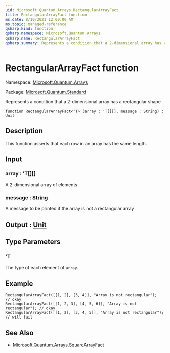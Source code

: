```yaml
---
uid: Microsoft.Quantum.Arrays.RectangularArrayFact
title: RectangularArrayFact function
ms.date: 8/10/2021 12:00:00 AM
ms.topic: managed-reference
qsharp.kind: function
qsharp.namespace: Microsoft.Quantum.Arrays
qsharp.name: RectangularArrayFact
qsharp.summary: Represents a condition that a 2-dimensional array has a rectangular shape
---
```


# RectangularArrayFact function

Namespace: [Microsoft.Quantum.Arrays](xref:Microsoft.Quantum.Arrays)

Package: [Microsoft.Quantum.Standard](https://nuget.org/packages/Microsoft.Quantum.Standard)


Represents a condition that a 2-dimensional array has a rectangular shape

```qsharp
function RectangularArrayFact<'T> (array : 'T[][], message : String) : Unit
```


## Description

This function asserts that each row in an array has the same length.

## Input

### array : 'T[][]

A 2-dimensional array of elements


### message : [String](xref:microsoft.quantum.qsharp.valueliterals#string-literals)

A message to be printed if the array is not a rectangular array



## Output : [Unit](xref:microsoft.quantum.qsharp.valueliterals#unit-literal)



## Type Parameters

### 'T

The type of each element of `array`.

## Example

```qsharpRectangularArrayFact([[1, 2], [3, 4]], "Array is not rectangular");       // okayRectangularArrayFact([[1, 2, 3], [4, 5, 6]], "Array is not rectangular"); // okayRectangularArrayFact([[1, 2], [3, 4, 5]], "Array is not rectangular");    // will fail```

## See Also

- [Microsoft.Quantum.Arrays.SquareArrayFact](xref:Microsoft.Quantum.Arrays.SquareArrayFact)
